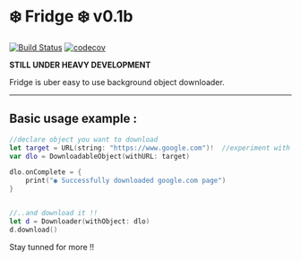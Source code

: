 # ❄️ Fridge ❄️ v0.1b
[![Build Status](https://travis-ci.org/vexy/Fridge.svg?branch=master)](https://travis-ci.org/vexy/Fridge)
[![codecov](https://codecov.io/gh/vexy/Fridge/branch/master/graph/badge.svg)](https://codecov.io/gh/vexy/Fridge)


**STILL UNDER HEAVY DEVELOPMENT**

Fridge is uber easy to use background object downloader.

---

## Basic usage example :

```Swift
//declare object you want to download
let target = URL(string: "https://www.google.com")!  //experiment with different soures or real files
var dlo = DownloadableObject(withURL: target)

dlo.onComplete = {
    print("◉ Successfully downloaded google.com page")
}


//..and download it !!
let d = Downloader(withObject: dlo)
d.download()
```


Stay tunned for more !!
